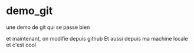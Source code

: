 # demo_git
une demo de git qui se passe bien

et maintenant, on modifie depuis github
Et aussi depuis ma machine locale et c'est cool
